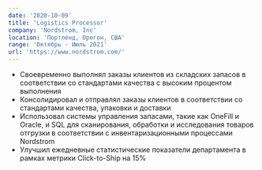 ```yaml
---
date: '2020-10-09'
title: 'Logistics Processor'
company: 'Nordstrom, Inc'
location: 'Портленд, Орегон, США'
range: 'Октябрь - Июль 2021'
url: 'https://www.nordstrom.com/'
---
```


- Своевременно выполнял заказы клиентов из складских запасов в соответствии со стандартами качества с высоким процентом выполнения
- Консолидировал и отправлял заказы клиентов в соответствии со стандартами качества, упаковки и доставки
- Использовал системы управления запасами, такие как OneFill и Oracle, и SQL для сканирования, обработки и исследования товаров отгрузки в соответствии с инвентаризационными процессами Nordstrom
- Улучшил ежедневные статистические показатели департамента в рамках метрики Click-to-Ship на 15%
